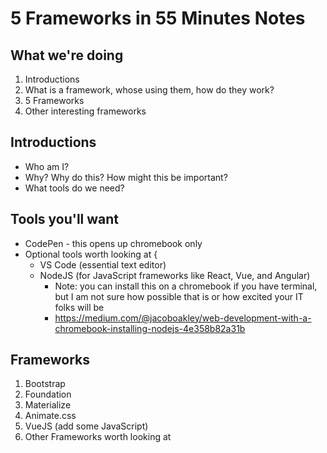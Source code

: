 5 Frameworks in 55 Minutes Notes
=======================

**What we're doing**
--------------------
1. Introductions 
2. What is a framework, whose using them, how do they work?
3. 5 Frameworks
4. Other interesting frameworks


Introductions
-----------
* Who am I?
* Why? Why do this? How might this be important?
* What tools do we need?

Tools you'll want
---------
* CodePen - this opens up chromebook only
* Optional tools worth looking at {
  - VS Code (essential text editor)
  - NodeJS (for JavaScript frameworks like React, Vue, and Angular)
    + Note: you can install this on a chromebook if you have terminal, but I am not sure how possible that is or how excited your IT folks will be 
    + https://medium.com/@jacoboakley/web-development-with-a-chromebook-installing-nodejs-4e358b82a31b

Frameworks
-------------
1. Bootstrap
2. Foundation
3. Materialize
4. Animate.css
5. VueJS (add some JavaScript)
6. Other Frameworks worth looking at 
